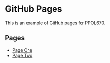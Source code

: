 # GitHub Pages

This is an example of GitHub pages for PPOL670.

## Pages

* [Page One](https://awunderground.github.io/github-pages/page-one)
* [Page Two](https://awunderground.github.io/github-pages/page-two)
